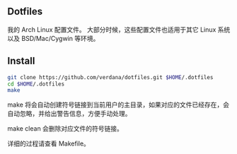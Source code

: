 ## Dotfiles

我的 Arch Linux 配置文件。
大部分时候，这些配置文件也适用于其它 Linux 系统以及 BSD/Mac/Cygwin 等环境。

## Install

```sh
git clone https://github.com/verdana/dotfiles.git $HOME/.dotfiles
cd $HOME/.dotfiles
make
```

make 将会自动创建符号链接到当前用户的主目录，如果对应的文件已经存在，会自动忽略，并给出警告信息，方便手动处理。

make clean 会删除对应文件的符号链接。

详细的过程请查看 Makefile。

